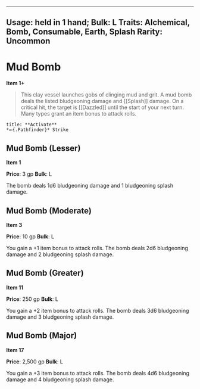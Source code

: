 
---
Usage: held in 1 hand;
Bulk: L
Traits: Alchemical, Bomb, Consumable, Earth, Splash
Rarity: Uncommon
---

# Mud Bomb

**Item 1+**

> This clay vessel launches gobs of clinging mud and grit. A mud bomb deals the listed bludgeoning damage and [[Splash]] damage. On a critical hit, the target is [[Dazzled]] until the start of your next turn. Many types grant an item bonus to attack rolls.

```ad-embed-ability
title: **Activate**
*⬻{.Pathfinder}* Strike 
```

## Mud Bomb (Lesser)

**Item 1**

**Price**: 3 gp
**Bulk**: L

The bomb deals 1d6 bludgeoning damage and 1 bludgeoning splash damage.

## Mud Bomb (Moderate)

**Item 3**

**Price**: 10 gp
**Bulk**: L

You gain a +1 item bonus to attack rolls. The bomb deals 2d6 bludgeoning damage and 2 bludgeoning splash damage.

## Mud Bomb (Greater)

**Item 11**

**Price**: 250 gp
**Bulk**: L

You gain a +2 item bonus to attack rolls. The bomb deals 3d6 bludgeoning damage and 3 bludgeoning splash damage.

## Mud Bomb (Major)

**Item 17**

**Price**: 2,500 gp
**Bulk**: L

You gain a +3 item bonus to attack rolls. The bomb deals 4d6 bludgeoning damage and 4 bludgeoning splash damage.

